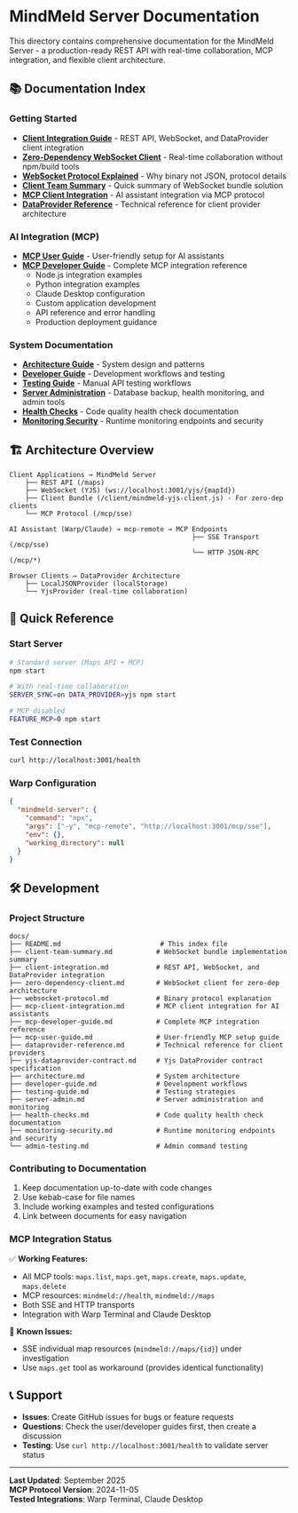 # MindMeld Server Documentation

This directory contains comprehensive documentation for the MindMeld Server - a production-ready REST API with real-time collaboration, MCP integration, and flexible client architecture.

## 📚 Documentation Index

### Getting Started

- **[Client Integration Guide](client-integration.md)** - REST API, WebSocket, and DataProvider client integration
- **[Zero-Dependency WebSocket Client](zero-dependency-client.md)** - Real-time collaboration without npm/build tools
- **[WebSocket Protocol Explained](websocket-protocol.md)** - Why binary not JSON, protocol details
- **[Client Team Summary](client-team-summary.md)** - Quick summary of WebSocket bundle solution
- **[MCP Client Integration](mcp-client-integration.md)** - AI assistant integration via MCP protocol
- **[DataProvider Reference](dataprovider-reference.md)** - Technical reference for client provider architecture

### AI Integration (MCP)

- **[MCP User Guide](mcp-user-guide.md)** - User-friendly setup for AI assistants
- **[MCP Developer Guide](mcp-developer-guide.md)** - Complete MCP integration reference
  - Node.js integration examples
  - Python integration examples
  - Claude Desktop configuration
  - Custom application development
  - API reference and error handling
  - Production deployment guidance

### System Documentation

- **[Architecture Guide](architecture.md)** - System design and patterns
- **[Developer Guide](developer-guide.md)** - Development workflows and testing
- **[Testing Guide](testing-guide.md)** - Manual API testing workflows
- **[Server Administration](server-admin.md)** - Database backup, health monitoring, and admin tools
- **[Health Checks](health-checks.md)** - Code quality health check documentation
- **[Monitoring Security](monitoring-security.md)** - Runtime monitoring endpoints and security

## 🏗️ Architecture Overview

```
Client Applications → MindMeld Server
    ├── REST API (/maps)
    ├── WebSocket (YJS) (ws://localhost:3001/yjs/{mapId})
    ├── Client Bundle (/client/mindmeld-yjs-client.js) - For zero-dep clients
    └── MCP Protocol (/mcp/sse)

AI Assistant (Warp/Claude) → mcp-remote → MCP Endpoints
                                              ├── SSE Transport (/mcp/sse)
                                              └── HTTP JSON-RPC (/mcp/*)

Browser Clients → DataProvider Architecture
    ├── LocalJSONProvider (localStorage)
    └── YjsProvider (real-time collaboration)
```

## 🚀 Quick Reference

### Start Server

```bash
# Standard server (Maps API + MCP)
npm start

# With real-time collaboration
SERVER_SYNC=on DATA_PROVIDER=yjs npm start

# MCP disabled
FEATURE_MCP=0 npm start
```

### Test Connection

```bash
curl http://localhost:3001/health
```

### Warp Configuration

```json
{
  "mindmeld-server": {
    "command": "npx",
    "args": ["-y", "mcp-remote", "http://localhost:3001/mcp/sse"],
    "env": {},
    "working_directory": null
  }
}
```

## 🛠️ Development

### Project Structure

```
docs/
├── README.md                         # This index file
├── client-team-summary.md           # WebSocket bundle implementation summary
├── client-integration.md            # REST API, WebSocket, and DataProvider integration
├── zero-dependency-client.md        # WebSocket client for zero-dep architecture
├── websocket-protocol.md            # Binary protocol explanation
├── mcp-client-integration.md        # MCP client integration for AI assistants
├── mcp-developer-guide.md           # Complete MCP integration reference
├── mcp-user-guide.md                # User-friendly MCP setup guide
├── dataprovider-reference.md        # Technical reference for client providers
├── yjs-dataprovider-contract.md     # Yjs DataProvider contract specification
├── architecture.md                  # System architecture
├── developer-guide.md               # Development workflows
├── testing-guide.md                 # Testing strategies
├── server-admin.md                  # Server administration and monitoring
├── health-checks.md                 # Code quality health check documentation
├── monitoring-security.md           # Runtime monitoring endpoints and security
└── admin-testing.md                 # Admin command testing
```

### Contributing to Documentation

1. Keep documentation up-to-date with code changes
2. Use kebab-case for file names
3. Include working examples and tested configurations
4. Link between documents for easy navigation

### MCP Integration Status

✅ **Working Features:**

- All MCP tools: `maps.list`, `maps.get`, `maps.create`, `maps.update`, `maps.delete`
- MCP resources: `mindmeld://health`, `mindmeld://maps`
- Both SSE and HTTP transports
- Integration with Warp Terminal and Claude Desktop

🔧 **Known Issues:**

- SSE individual map resources (`mindmeld://maps/{id}`) under investigation
- Use `maps.get` tool as workaround (provides identical functionality)

## 📞 Support

- **Issues**: Create GitHub issues for bugs or feature requests
- **Questions**: Check the user/developer guides first, then create a discussion
- **Testing**: Use `curl http://localhost:3001/health` to validate server status

---

**Last Updated**: September 2025  
**MCP Protocol Version**: 2024-11-05  
**Tested Integrations**: Warp Terminal, Claude Desktop
